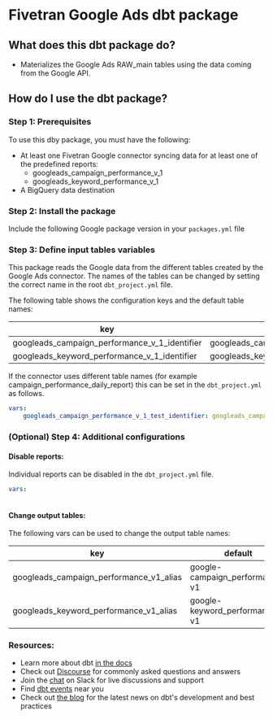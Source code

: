 # Fivetran Google Ads dbt package

## What does this dbt package do?
* Materializes the Google Ads RAW_main tables using the data coming from the Google API.

## How do I use the dbt package?
### Step 1: Prerequisites
To use this dby package, you must have the following:
- At least one Fivetran Google connector syncing data for at least one of the predefined reports:
    - googleads_campaign_performance_v_1
    - googleads_keyword_performance_v_1
- A BigQuery data destination

### Step 2: Install the package
Include the following Google package version in your `packages.yml` file

### Step 3: Define input tables variables
This package reads the Google data from the different tables created by the Google Ads connector. 
The names of the tables can be changed by setting the correct name in the root `dbt_project.yml` file.

The following table shows the configuration keys and the default table names:

|key|default|
|---|-------|
|googleads_campaign_performance_v_1_identifier|googleads_campaign_performance_v_1|
|googleads_keyword_performance_v_1_identifier|googleads_keyword_performance_v_1|

If the connector uses different table names (for example campaign_performance_daily_report) this can be set in the `dbt_project.yml` as follows.

```yaml
vars:
    googleads_campaign_performance_v_1_test_identifier: googleads_campaign_performance_v_1_test
```

### (Optional) Step 4: Additional configurations

#### Disable reports:
Individual reports can be disabled in the `dbt_project.yml` file.

```yaml
vars:
    
```

#### Change output tables:
The following vars can be used to change the output table names:

|key| default                        |
|---|--------------------------------|
|googleads_campaign_performance_v1_alias| google-campaign_performance-v1 |
|googleads_keyword_performance_v1_alias| google-keyword_performance-v1  |


### Resources:
- Learn more about dbt [in the docs](https://docs.getdbt.com/docs/introduction)
- Check out [Discourse](https://discourse.getdbt.com/) for commonly asked questions and answers
- Join the [chat](https://community.getdbt.com/) on Slack for live discussions and support
- Find [dbt events](https://events.getdbt.com) near you
- Check out [the blog](https://blog.getdbt.com/) for the latest news on dbt's development and best practices
